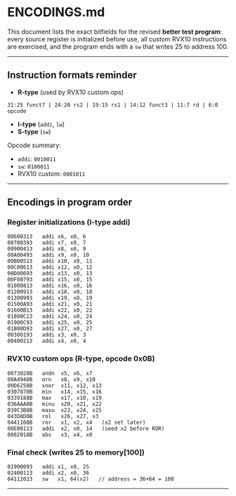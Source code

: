 # ENCODINGS.md

This document lists the exact bitfields for the revised **better test program**: every source register is initialized before use, all custom RVX10 instructions are exercised, and the program ends with a `sw` that writes 25 to address 100.

---

## Instruction formats reminder

* **R-type** (used by RVX10 custom ops)

```
31:25 funct7 | 24:20 rs2 | 19:15 rs1 | 14:12 funct3 | 11:7 rd | 6:0 opcode
```

* **I-type** (`addi`, `lw`)
* **S-type** (`sw`)

Opcode summary:

* `addi`: `0010011`
* `sw`:   `0100011`
* RVX10 custom: `0001011`

---

## Encodings in program order

### Register initializations (I-type addi)

```
00600313   addi x6, x0, 6
00700393   addi x7, x0, 7
00900413   addi x8, x0, 9
00A00493   addi x9, x0, 10
00B00513   addi x10, x0, 11
00C00613   addi x12, x0, 12
00D00693   addi x13, x0, 13
00F00793   addi x15, x0, 15
01000813   addi x16, x0, 16
01200913   addi x18, x0, 18
01300993   addi x19, x0, 19
01500A93   addi x21, x0, 21
01600B13   addi x22, x0, 22
01800C13   addi x24, x0, 24
01900C93   addi x25, x0, 25
01B00D93   addi x27, x0, 27
00300193   addi x3, x0, 3
00400213   addi x4, x0, 4
```

### RVX10 custom ops (R-type, opcode 0x0B)

```
0073028B   andn  x5, x6, x7
00A4940B   orn   x8, x9, x10
00D6258B   xnor  x11, x12, x13
0307870B   min   x14, x15, x16
0339188B   max   x17, x18, x19
036AAA0B   minu  x20, x21, x22
039C3B8B   maxu  x23, x24, x25
043D8D0B   rol   x26, x27, x3
0441108B   ror   x1, x2, x4   (x2 set later)
00E00113   addi  x2, x0, 14   (seed x2 before ROR)
0602018B   abs   x3, x4, x0
```

### Final check (writes 25 to memory[100])

```
01900093   addi x1, x0, 25
02400113   addi x2, x0, 36
04112023   sw   x1, 64(x2)   // address = 36+64 = 100
```

---
